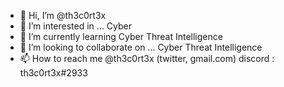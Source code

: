 - 👋 Hi, I’m @th3c0rt3x
- 👀 I’m interested in ... Cyber
- 🌱 I’m currently learning Cyber Threat Intelligence
- 💞️ I’m looking to collaborate on ... Cyber Threat Intelligence 
- 📫 How to reach me @th3c0rt3x (twitter, gmail.com) discord : th3c0rt3x#2933



<!---
th3c0rt3x/th3c0rt3x is a ✨ special ✨ repository because its `README.md` (this file) appears on your GitHub profile.
You can click the Preview link to take a look at your changes.
--->
